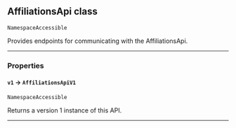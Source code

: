## AffiliationsApi class

`NamespaceAccessible`

Provides endpoints for communicating with the AffiliationsApi.

---
### Properties

#### `v1` → `AffiliationsApiV1`

`NamespaceAccessible`

Returns a version 1 instance of this API.

---
